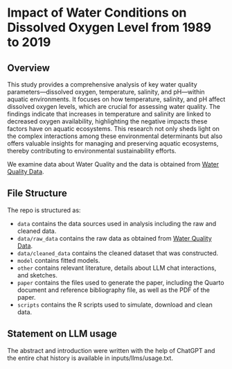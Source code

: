 # Impact of Water Conditions on Dissolved Oxygen Level from 1989 to 2019

## Overview

This study provides a comprehensive analysis of key water quality parameters—dissolved oxygen, temperature, salinity, and pH—within aquatic environments. It focuses on how temperature, salinity, and pH affect dissolved oxygen levels, which are crucial for assessing water quality. The findings indicate that increases in temperature and salinity are linked to decreased oxygen availability, highlighting the negative impacts these factors have on aquatic ecosystems. This research not only sheds light on the complex interactions among these environmental determinants but also offers valuable insights for managing and preserving aquatic ecosystems, thereby contributing to environmental sustainability efforts.

We examine data about Water Quality and the data is obtained from [Water Quality Data](https://ecos.fws.gov/ServCat/Reference/Profile/117348).


## File Structure

The repo is structured as:

-   `data` contains the data sources used in analysis including the raw and cleaned data.
-   `data/raw_data` contains the raw data as obtained from  [Water Quality Data](https://ecos.fws.gov/ServCat/Reference/Profile/117348).
-   `data/cleaned_data` contains the cleaned dataset that was constructed.
-   `model` contains fitted models. 
-   `other` contains relevant literature, details about LLM chat interactions, and sketches.
-   `paper` contains the files used to generate the paper, including the Quarto document and reference bibliography file, as well as the PDF of the paper. 
-   `scripts` contains the R scripts used to simulate, download and clean data.


## Statement on LLM usage

The abstract and introduction were written with the help of ChatGPT and the entire chat history is available in inputs/llms/usage.txt.
